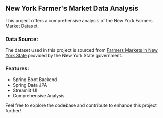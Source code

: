 ## New York Farmer's Market Data Analysis

This project offers a comprehensive analysis of the New York Farmers Market Dataset.

### Data Source:
The dataset used in this project is sourced from [Farmers Markets in New York State](https://data.ny.gov/Economic-Development/Farmers-Markets-in-New-York-State/qq4h-8p86/about_data) provided by the New York State government.

### Features:
- Spring Boot Backend
- Spring Data JPA
- Streamlit UI
- Comprehensive Analysis

Feel free to explore the codebase and contribute to enhance this project further!
